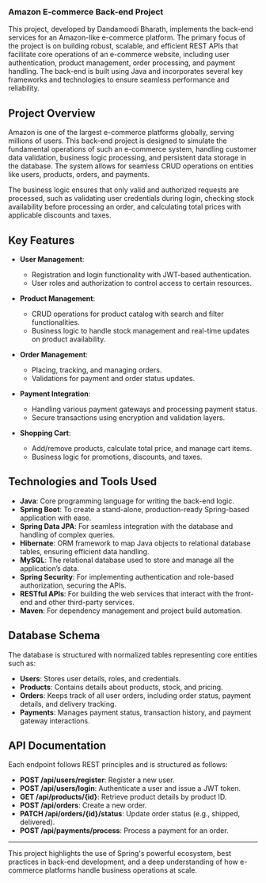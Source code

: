 ### Amazon E-commerce Back-end Project

This project, developed by Dandamoodi Bharath, implements the back-end services for an Amazon-like e-commerce platform. The primary focus of the project is on building robust, scalable, and efficient REST APIs that facilitate core operations of an e-commerce website, including user authentication, product management, order processing, and payment handling. The back-end is built using Java and incorporates several key frameworks and technologies to ensure seamless performance and reliability.

## Project Overview

Amazon is one of the largest e-commerce platforms globally, serving millions of users. This back-end project is designed to simulate the fundamental operations of such an e-commerce system, handling customer data validation, business logic processing, and persistent data storage in the database. The system allows for seamless CRUD operations on entities like users, products, orders, and payments.

The business logic ensures that only valid and authorized requests are processed, such as validating user credentials during login, checking stock availability before processing an order, and calculating total prices with applicable discounts and taxes.

## Key Features

- **User Management**: 
  - Registration and login functionality with JWT-based authentication.
  - User roles and authorization to control access to certain resources.
  
- **Product Management**:
  - CRUD operations for product catalog with search and filter functionalities.
  - Business logic to handle stock management and real-time updates on product availability.

- **Order Management**:
  - Placing, tracking, and managing orders.
  - Validations for payment and order status updates.

- **Payment Integration**:
  - Handling various payment gateways and processing payment status.
  - Secure transactions using encryption and validation layers.

- **Shopping Cart**: 
  - Add/remove products, calculate total price, and manage cart items.
  - Business logic for promotions, discounts, and taxes.

## Technologies and Tools Used

- **Java**: Core programming language for writing the back-end logic.
- **Spring Boot**: To create a stand-alone, production-ready Spring-based application with ease.
- **Spring Data JPA**: For seamless integration with the database and handling of complex queries.
- **Hibernate**: ORM framework to map Java objects to relational database tables, ensuring efficient data handling.
- **MySQL**: The relational database used to store and manage all the application’s data.
- **Spring Security**: For implementing authentication and role-based authorization, securing the APIs.
- **RESTful APIs**: For building the web services that interact with the front-end and other third-party services.
- **Maven**: For dependency management and project build automation.

## Database Schema

The database is structured with normalized tables representing core entities such as:
- **Users**: Stores user details, roles, and credentials.
- **Products**: Contains details about products, stock, and pricing.
- **Orders**: Keeps track of all user orders, including order status, payment details, and delivery tracking.
- **Payments**: Manages payment status, transaction history, and payment gateway interactions.

## API Documentation

Each endpoint follows REST principles and is structured as follows:
- **POST /api/users/register**: Register a new user.
- **POST /api/users/login**: Authenticate a user and issue a JWT token.
- **GET /api/products/{id}**: Retrieve product details by product ID.
- **POST /api/orders**: Create a new order.
- **PATCH /api/orders/{id}/status**: Update order status (e.g., shipped, delivered).
- **POST /api/payments/process**: Process a payment for an order.

---

This project highlights the use of Spring's powerful ecosystem, best practices in back-end development, and a deep understanding of how e-commerce platforms handle business operations at scale.
